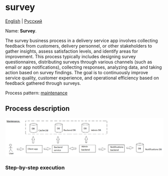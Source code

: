 # survey

[English](survey.md) | [Русский](survey.ru.md)

Name: **Survey**.

The survey business process in a delivery service app involves collecting feedback from customers, delivery personnel, or other stakeholders to gather insights, assess satisfaction levels, and identify areas for improvement. This process typically includes designing survey questionnaires, distributing surveys through various channels (such as email or app notifications), collecting responses, analyzing data, and taking action based on survey findings. The goal is to continuously improve service quality, customer experience, and operational efficiency based on feedback gathered through surveys.

Process pattern: [maintenance](../../processpatterns/maintenance.md)

## Process description

![maintenance_overall](../../img/maintenance_overall.png)

### Step-by-step execution
